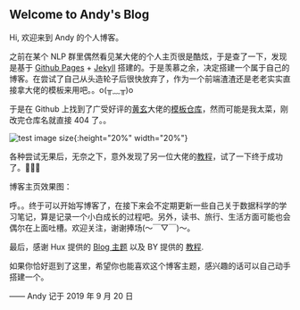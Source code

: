## Welcome to Andy's Blog
Hi, 欢迎来到 Andy 的个人博客。

之前在某个 NLP 群里偶然看见某大佬的个人主页很是酷炫，于是查了一下，发现是基于 [Github Pages](https://pages.github.com/) + [Jekyll](https://jekyllrb.com/) 搭建的。于是羡慕之余，决定搭建一个属于自己的博客。在尝试了自己从头造轮子后很快放弃了，作为一个前端渣渣还是老老实实直接拿大佬的模板来用吧。。o(╥﹏╥)o

于是在 Github 上找到了广受好评的[黄玄](https://huangxuan.me/)大佬的[模板仓库](https://github.com/Huxpro/huxblog-boilerplate)，然而可能是我太菜，刚改完仓库名就直接 404 了。。

![test image size](https://tva1.sinaimg.cn/large/006y8mN6ly1g75hm73j6sj30c70cot9l.jpg){:height="20%" width="20%"}

各种尝试无果后，无奈之下，意外发现了另一位大佬的[教程](https://www.jianshu.com/p/e68fba58f75c)，试了一下终于成功了。👏👏👏

博客主页效果图：



呼。。终于可以开始写博客了，在接下来会不定期更新一些自己关于数据科学的学习笔记，算是记录一个小白成长的过程吧。另外，读书、旅行、生活方面可能也会偶尔在上面吐槽。欢迎关注，谢谢捧场(～￣▽￣)～。

最后，感谢 Hux 提供的 [Blog 主题](https://github.com/Huxpro/huxpro.github.io) 以及 BY 提供的 [教程](https://www.jianshu.com/p/e68fba58f75c).

如果你恰好逛到了这里，希望你也能喜欢这个博客主题，感兴趣的话可以自己动手搭建一个。

—— Andy 记于 2019 年 9 月 20 日
